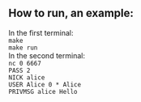 ## How to run, an example:
In the first terminal:  
`make`  
`make run`  
In the second terminal:   
`nc 0 6667`  
`PASS 2`  
`NICK alice`  
`USER Alice 0 * Alice`  
`PRIVMSG alice Hello`  
